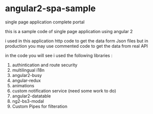 # angular2-spa-sample
single page application complete portal

this is a sample code of single page application using angular 2
 
i used in this application http code to get the data form Json files but in production you may use commented code to get the data from real API

in the code you will see i used the following libraries :
 1. authintication and route security
 2. multilingual i18n
 3.  angular2-busy
 4. angular-redux
 5. animations
 6. custom notification service (need some work to do)
 7. angular2-datatable
 8. ng2-bs3-modal 
 9. Custom Pipes for filteration
